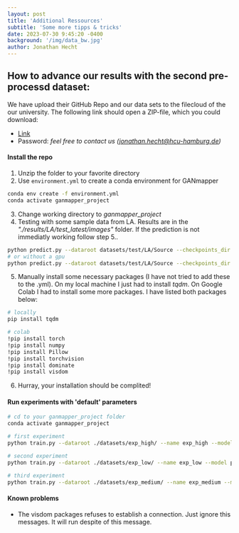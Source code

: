 ```yaml
---
layout: post
title: 'Additional Ressources'
subtitle: 'Some more tipps & tricks'
date: 2023-07-30 9:45:20 -0400
background: '/img/data_bw.jpg'
author: Jonathan Hecht
---
```


## How to advance our results with the second pre-processd dataset:
We have upload their GitHub Repo and our data sets to the filecloud of the our university. The following link should open a ZIP-file, which you could download:
* [Link](https://cloud.hcu-hamburg.de/nextcloud/s/w9yNWje5KqH5oyK)
* Password: *feel free to contact us (jonathan.hecht@hcu-hamburg.de)*

#### Install the repo
1. Unzip the folder to your favorite directory
2. Use `environment.yml` to create a conda environment for GANmapper

  ```sh
  conda env create -f environment.yml
  conda activate ganmapper_project
  ```
3. Change working directory to *ganmapper_project*
4. Testing with some sample data from LA. Results are in the *"./results/LA/test_latest/images"* folder. If the prediction is not immediatly working follow step 5..

```sh
python predict.py --dataroot datasets/test/LA/Source --checkpoints_dir checkpoints/Exp3 --name LA 
# or without a gpu
python predict.py --dataroot datasets/test/LA/Source --checkpoints_dir checkpoints/Exp3 --name LA --gpu_ids -1
```
5. Manually install some necessary packages (I have not tried to add these to the .yml). On my local machine I just had to install *tqdm*. On Google Colab I had to install some more packages. I have listed both packages below:

```sh
# locally 
pip install tqdm

# colab
!pip install torch
!pip install numpy
!pip install Pillow
!pip install torchvision
!pip install dominate
!pip install visdom

```
6. Hurray, your installation should be complited!

#### Run experiments with 'default' parameters

```sh
# cd to your ganmapper_project folder
conda activate ganmapper_project

# first experiment
python train.py --dataroot ./datasets/exp_high/ --name exp_high --model pix2pix --direction AtoB --crop_size 256 --load_size 260 --n_epochs 100 --n_epochs_decay 100 --netG resnet_9blocks

# second experiment
python train.py --dataroot ./datasets/exp_low/ --name exp_low --model pix2pix --direction AtoB --crop_size 256 --load_size 260 --n_epochs 100 --n_epochs_decay 100 --netG resnet_9blocks

# third experiment
python train.py --dataroot ./datasets/exp_medium/ --name exp_medium --model pix2pix --direction AtoB --crop_size 256 --load_size 260 --n_epochs 100 --n_epochs_decay 100 --netG resnet_9blocks

```
#### Known problems
* The visdom packages refuses to establish a connection. Just ignore this messages. It will run despite of this message.
 